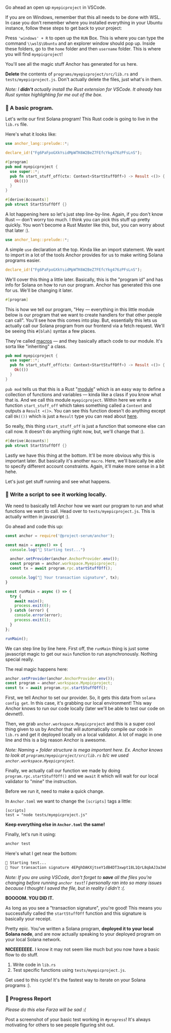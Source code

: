 Go ahead an open up `myepicproject` in VSCode.

If you are on Windows, remember that this all needs to be done with WSL. In case you don't remember where you installed everything in your Ubuntu instance, follow these steps to get back to your project:

Press `'windows' + R` to open up the `RUN` Box. This is where you can type the command `\\wsl$\Ubuntu` and an explorer window should pop up.
Inside these folders, go to the `home` folder and then `username` folder. This is where you will find `myepicproject`!

You'll see all the magic stuff Anchor has generated for us here.

**Delete** the contents of `programs/myepicproject/src/lib.rs` and  `tests/myepicproject.js`. Don't actually delete the files, just what's in them.

*Note: I **didn't** actually install the Rust extension for VSCode. It already has Rust syntax highlighting for me out of the box.*

### 👶 A basic program.

Let's write our first Solana program! This Rust code is going to live in the `lib.rs` file. 

Here's what it looks like:

```rust
use anchor_lang::prelude::*;

declare_id!("Fg6PaFpoGXkYsidMpWTK6W2BeZ7FEfcYkg476zPFsLnS");

#[program]
pub mod myepicproject {
  use super::*;
  pub fn start_stuff_off(ctx: Context<StartStuffOff>) -> Result <()> {
    Ok(())
  }
}

#[derive(Accounts)]
pub struct StartStuffOff {}
```

A lot happening here so let's just step line-by-line. Again, if you don't know Rust — don't worry too much. I think you can pick this stuff up pretty quickly. You won't become a Rust Master like this, but, you can worry about that later :).

```rust
use anchor_lang::prelude::*;
```

A simple `use` declaration at the top. Kinda like an import statement. We want to import in a lot of the tools Anchor provides for us to make writing Solana programs easier.

```rust
declare_id!("Fg6PaFpoGXkYsidMpWTK6W2BeZ7FEfcYkg476zPFsLnS");
```

We'll cover this thing a little later. Basically, this is the "program id" and has info for Solana on how to run our program. Anchor has generated this one for us. We'll be changing it later.

```rust
#[program]
```

This is how we tell our program, "Hey — everything in this little module below is our program that we want to create handlers for that other people can call". You'll see how this comes into play. But, essentially this lets us actually call our Solana program from our frontend via a fetch request. We'll be seeing this `#[blah]` syntax a few places.

They're called [macros](http://web.mit.edu/rust-lang_v1.25/arch/amd64_ubuntu1404/share/doc/rust/html/book/first-edition/macros.html) — and they basically attach code to our module. It's sorta like "inheriting" a class. 

```rust
pub mod myepicproject {
  use super::*;
  pub fn start_stuff_off(ctx: Context<StartStuffOff>) -> Result <()> {
    Ok(())
  }
}
```

`pub mod` tells us that this is a Rust "[module](https://stevedonovan.github.io/rust-gentle-intro/4-modules.html)" which is an easy way to define a collection of functions and variables — kinda like a class if you know what that is. And we call this module `myepicproject`. Within here we write a function `start_stuff_off` which takes something called a `Context` and outputs a `Result <()>`. You can see this function doesn't do anything except call `Ok(())` which is just a `Result` type you can read about [here](https://doc.rust-lang.org/std/result/).

So really, this thing `start_stuff_off` is just a function that someone else can call now. It doesn't do anything right now, but, we'll change that :).

```rust
#[derive(Accounts)]
pub struct StartStuffOff {}
```

Lastly we have this thing at the bottom. It'll be more obvious why this is important later. But basically it's another `macro`. Here, we'll basically be able to specify different account constraints. Again, it'll make more sense in a bit hehe.

Let's just get stuff running and see what happens.

### 💎 Write a script to see it working locally.

We need to basically tell Anchor how we want our program to run and what functions we want to call. Head over to `tests/myepicproject.js`. This is actually written in javascript :).

Go ahead and code this up:

```javascript
const anchor = require('@project-serum/anchor');

const main = async() => {
  console.log("🚀 Starting test...")

  anchor.setProvider(anchor.AnchorProvider.env());
  const program = anchor.workspace.Myepicproject;
  const tx = await program.rpc.startStuffOff();

  console.log("📝 Your transaction signature", tx);
}

const runMain = async () => {
  try {
    await main();
    process.exit(0);
  } catch (error) {
    console.error(error);
    process.exit(1);
  }
};

runMain();
```

We can step line by line here. First off, the `runMain` thing is just some javascript magic to get our `main` function to run asynchronously. Nothing special really.

The real magic happens here:

```javascript
anchor.setProvider(anchor.AnchorProvider.env());
const program = anchor.workspace.Myepicproject;
const tx = await program.rpc.startStuffOff();
```

First, we tell Anchor to set our provider. So, it gets this data from `solana config get`. In this case, it's grabbing our local environment! This way Anchor knows to run our code locally (later we'll be able to test our code on devnet!).

Then, we grab `anchor.workspace.Myepicproject` and this is a super cool thing given to us by Anchor that will automatically compile our code in `lib.rs` and get it deployed locally on a local validator. A lot of magic in one line and this is a big reason Anchor is awesome.

*Note: Naming + folder structure is mega important here. Ex. Anchor knows to look at `programs/myepicproject/src/lib.rs` b/c we used `anchor.workspace.Myepicproject`.*

Finally, we actually call our function we made by doing `program.rpc.startStuffOff()` and we `await` it which will wait for our local validator to "mine" the instruction.

Before we run it, need to make a quick change.

In `Anchor.toml` we want to change the `[scripts]` tags a little:

```
[scripts]
test = "node tests/myepicproject.js" 
```

**Keep everything else in `Anchor.toml` the same!**

Finally, let's run it using:

```bash
anchor test
```

Here's what I get near the bottom:

```bash
🚀 Starting test...
📝 Your transaction signature 4EPghDAKXjtseY1dB4DT3xwpt18L1QrL8qbAJ3a3mRaTTZURkgBuUhN3sNhppDbwJNRL75fE53ucTBytoPWNEMAx
```

*Note: If you are using VSCode, don't forget to **save** all the files you're changing before running `anchor test`! I personally ran into so many issues because I thought I saved the file, but in reality I didn't :(.*

**BOOOOM. YOU DID IT.**

As long as you see a "transaction signature", you're good! This means you successfully called the `startStuffOff` function and this signature is basically your receipt.

Pretty epic. You've written a Solana program, **deployed it to your local Solana node**, and are now actually speaking to your deployed program on your local Solana network.

**NICEEEEEEE.** I know it may not seem like much but you now have a basic flow to do stuff.

1. Write code in `lib.rs`
2. Test specific functions using `tests/myepicproject.js`.

Get used to this cycle! It's the fastest way to iterate on your Solana programs :).

### 🚨 Progress Report

*Please do this else Farza will be sad :(*

Post a screenshot of your basic test working in `#progress`! It's always motivating for others to see people figuring shit out.
